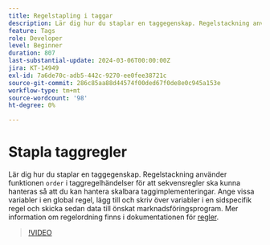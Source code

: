 ```yaml
---
title: Regelstapling i taggar
description: Lär dig hur du staplar en taggegenskap. Regelstackning använder ordningsfunktionen i taggregelhändelser till sekvensregler så att du kan hantera skalbara taggimplementeringar.
feature: Tags
role: Developer
level: Beginner
duration: 807
last-substantial-update: 2024-03-06T00:00:00Z
jira: KT-14949
exl-id: 7a6de70c-adb5-442c-9270-ee0fee38721c
source-git-commit: 286c85aa88d44574f00ded67f0de8e0c945a153e
workflow-type: tm+mt
source-wordcount: '98'
ht-degree: 0%

---
```


# Stapla taggregler

Lär dig hur du staplar en taggegenskap. Regelstackning använder funktionen `order` i taggregelhändelser för att sekvensregler ska kunna hanteras så att du kan hantera skalbara taggimplementeringar. Ange vissa variabler i en global regel, lägg till och skriv över variabler i en sidspecifik regel och skicka sedan data till önskat marknadsföringsprogram. Mer information om regelordning finns i dokumentationen för [regler](https://experienceleague.adobe.com/docs/experience-platform/tags/ui/rules.html#rule-ordering).

>[!VIDEO](https://video.tv.adobe.com/v/3427710/?learn=on&enablevpops)
